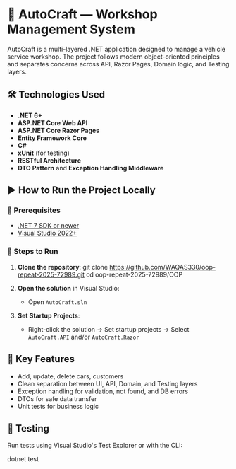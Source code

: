 
# 🚗 AutoCraft — Workshop Management System

AutoCraft is a multi-layered .NET application designed to manage a vehicle service workshop. The project follows modern object-oriented principles and separates concerns across API, Razor Pages, Domain logic, and Testing layers.

## 🛠️ Technologies Used

- **.NET 6+**
- **ASP.NET Core Web API**
- **ASP.NET Core Razor Pages**
- **Entity Framework Core**
- **C#**
- **xUnit** (for testing)
- **RESTful Architecture**
- **DTO Pattern** and **Exception Handling Middleware**


## ▶️ How to Run the Project Locally

### 🧱 Prerequisites

- [.NET 7 SDK or newer](https://dotnet.microsoft.com/en-us/download)
- [Visual Studio 2022+](https://visualstudio.microsoft.com/) 

### 🚀 Steps to Run

1. **Clone the repository**:
   git clone https://github.com/WAQAS330/oop-repeat-2025-72989.git
   cd oop-repeat-2025-72989/OOP


2. **Open the solution** in Visual Studio:

   * Open `AutoCraft.sln`

3. **Set Startup Projects**:

   * Right-click the solution → Set startup projects → Select `AutoCraft.API` and/or `AutoCraft.Razor`


## 📌 Key Features

* Add, update, delete cars, customers
* Clean separation between UI, API, Domain, and Testing layers
* Exception handling for validation, not found, and DB errors
* DTOs for safe data transfer
* Unit tests for business logic


## 🧪 Testing

Run tests using Visual Studio's Test Explorer or with the CLI:

dotnet test